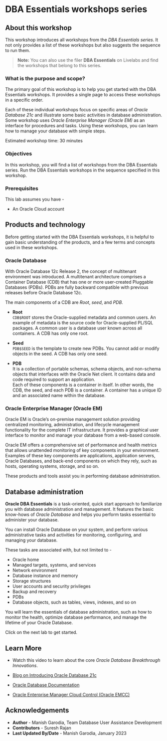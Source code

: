 # DBA Essentials workshops series

## About this workshop

This workshop introduces all workshops from the *DBA Essentials series*. It not only provides a list of these workshops but also suggests the sequence to run them. 

> **Note:** You can also use the filer **DBA Essentials** on Livelabs and find the workshops that belong to this series.

### **What is the purpose and scope?**

The primary goal of this workshop is to help you get started with the DBA Essentials workshops. It provides a single page to access these workshops in a specific order. 

Each of these individual workshops focus on specific areas of *Oracle Database 21c* and illustrate some basic activities in database administration. Some workshop uses *Oracle Enterprise Manager (Oracle EM)* as an interface for procedures and tasks. Using these workshops, you can learn how to manage your database with simple steps.

Estimated workshop time: 30 minutes

### Objectives

In this workshop, you will find a list of workshops from the DBA Essentials series. Run the DBA Essentials workshops in the sequence specified in this workshop.

### Prerequisites

This lab assumes you have -
 -   An Oracle Cloud account

## Products and technology

Before getting started with the DBA Essentials workshops, it is helpful to gain basic understanding of the products, and a few terms and concepts used in these workshops. 

### **Oracle Database**

With Oracle Database 12c Release 2, the concept of multitenant environment was introduced. A multitenant architecture comprises a Container Database (CDB) that has one or more user-created Pluggable Databases (PDBs). PDBs are fully backward compatible with previous releases before Oracle Database 12c.

The main components of a CDB are *Root*, *seed*, and *PDB*. 

 - **Root**   
	 `CDB$ROOT` stores the Oracle-supplied metadata and common users. An example of metadata is the source code for Oracle-supplied PL/SQL packages. A common user is a database user known across all containers. A CDB has only one root.

 - **Seed**   
	 `PDB$SEED` is the template to create new PDBs. You cannot add or modify objects in the seed. A CDB has only one seed.

 - **PDB**   
	 It is a collection of portable schemas, schema objects, and non-schema objects that interfaces with the Oracle Net client. It contains data and code required to support an application.   
	 Each of these components is a container in itself. In other words, the CDB, the seed, and each PDB is a container. A container has a unique ID and an associated name within the database.

<!--
The main components of a CDB are -

 - *Root*
 - *seed*
 - *PDB*

### Root

`CDB$ROOT` stores the Oracle-supplied metadata and common users. An example of metadata is the source code for Oracle-supplied PL/SQL packages. A common user is a database user known across all containers. A CDB has only one root.

### Seed

`PDB$SEED` is the template to create new PDBs. You cannot add or modify objects in the seed. A CDB has only one seed.

### PDB

It is a collection of portable schemas, schema objects, and non-schema objects that interfaces with the Oracle Net client. It contains data and code required to support an application.

Each of these components is a container in itself. In other words, the CDB, the seed, and each PDB is a container. A container has a unique ID and an associated name within the database.

-->

### **Oracle Enterprise Manager (Oracle EM)**

Oracle EM is Oracle’s on-premise management solution providing centralized monitoring, administration, and lifecycle management functionality for the complete IT infrastructure. It provides a graphical user interface to monitor and manage your database from a web-based console.

Oracle EM offers a comprehensive set of performance and health metrics that allows unattended monitoring of key components in your environment. Examples of these key components are applications, application servers, Oracle Databases, and back-end components on which they rely, such as hosts, operating systems, storage, and so on. 

These products and tools assist you in performing database administration.

## Database administration

**Oracle DBA Essentials** is a task-oriented, quick start approach to familiarize you with database administration and management. It features the basic know-hows of *Oracle Database* and helps you perform tasks essential to administer your database.

You can install Oracle Database on your system, and perform various administrative tasks and activities for monitoring, configuring, and managing your database. 

These tasks are associated with, but not limited to -

 - Oracle home
 - Managed targets, systems, and services
 - Network environment
 - Database instance and memory
 - Storage structures
 - User accounts and security privileges
 - Backup and recovery
 - PDBs
 - Database objects, such as tables, views, indexes, and so on

You will learn the essentials of database administration, such as how to monitor the health, optimize database performance, and manage the lifetime of your Oracle Database.

Click on the next lab to get started.

## Learn More

 - Watch this video to learn about the core *Oracle Database Breakthrough Innovations*.

	 [](youtube:sFQqiGCSh9c)

 - [Blog on Introducing Oracle Database 21c](https://blogs.oracle.com/database/introducing-oracle-database-21c)

 - [Oracle Database Documentation](https://docs.oracle.com/en/database/oracle/oracle-database/index.html)

 - [Oracle Enterprise Manager Cloud Control (Oracle EMCC)](https://docs.oracle.com/en/enterprise-manager/index.html)

## Acknowledgements

 - **Author** - Manish Garodia, Team Database User Assistance Development
 - **Contributors** - Suresh Rajan
 - **Last Updated By/Date** - Manish Garodia, January 2023
